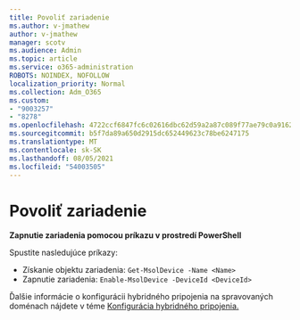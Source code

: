 ```yaml
---
title: Povoliť zariadenie
ms.author: v-jmathew
author: v-jmathew
manager: scotv
ms.audience: Admin
ms.topic: article
ms.service: o365-administration
ROBOTS: NOINDEX, NOFOLLOW
localization_priority: Normal
ms.collection: Adm_O365
ms.custom:
- "9003257"
- "8278"
ms.openlocfilehash: 4722ccf6847fc6c02616dbc62d59a2a87c089f77ae79c0a916211af6c5f2a6d0
ms.sourcegitcommit: b5f7da89a650d2915dc652449623c78be6247175
ms.translationtype: MT
ms.contentlocale: sk-SK
ms.lasthandoff: 08/05/2021
ms.locfileid: "54003505"
---
```

# <a name="enable-device"></a>Povoliť zariadenie

**Zapnutie zariadenia pomocou príkazu v prostredí PowerShell**

Spustite nasledujúce príkazy:

- Získanie objektu zariadenia: `Get-MsolDevice -Name <Name>`
- Zapnutie zariadenia: `Enable-MsolDevice -DeviceId <DeviceId>`

Ďalšie informácie o konfigurácii hybridného pripojenia na spravovaných doménach nájdete v téme [Konfigurácia hybridného pripojenia.](https://docs.microsoft.com/azure/active-directory/devices/hybrid-azuread-join-managed-domains)
